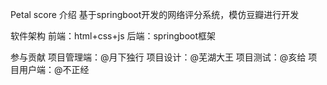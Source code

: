 Petal score
介绍
  基于springboot开发的网络评分系统，模仿豆瓣进行开发

软件架构
  前端：html+css+js
  后端：springboot框架

参与贡献
  项目管理端：@月下独行 
  项目设计：@芜湖大王 
  项目测试：@亥给 
  项目用户端：@不正经
